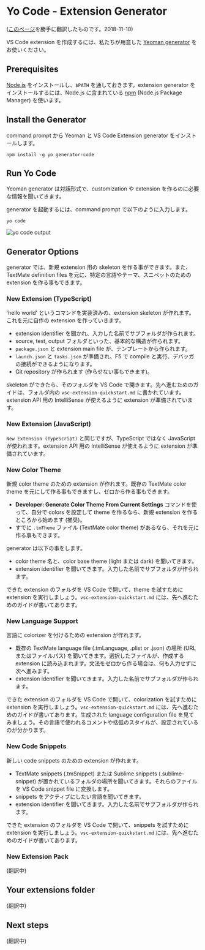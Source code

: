 # Yo Code - Extension Generator
([このページ](https://code.visualstudio.com/docs/extensions/yocode)を勝手に翻訳したものです。2018-11-10)

VS Code extension を作成するには、私たちが用意した [Yeoman generator](https://github.com/Microsoft/vscode-generator-code) をお使いください。

<a id="_prerequisites"></a>
## Prerequisites

[Node.js](https://nodejs.org/en/) をインストールし、`$PATH` を通しておきます。extension generator をインストールするには、Node.js に含まれている [npm](https://www.npmjs.com/) (Node.js Package Manager) を使います。

<a id="_install-the-generator"></a>
## Install the Generator

command prompt から Yeoman と VS Code Extension generator をインストールします。
```
npm install -g yo generator-code
```

<a id="_run-yo-code"></a>
## Run Yo Code

Yeoman generator は対話形式で、customization や extension を作るのに必要な情報を聞いてきます。

generator を起動するには、command prompt で以下のように入力します。
```
yo code
```
![yo code output](https://code.visualstudio.com/assets/docs/extensions/yocode/yocode.png)

<a id="_generator-options"></a>
## Generator Options

generator では、新規 extension 用の skeleton を作る事ができます。また、TextMate definition files を元に、特定の言語やテーマ、スニペットのための extension を作る事もできます。

<a id="_new-extension-typescript"></a>
### New Extension (TypeScript)

'hello world' というコマンドを実装済みの、extension skeleton が作れます。これを元に自作の extension を作っていきます。

- extension identifier を聞かれ、入力した名前でサブフォルダが作られます。
- source, test, output フォルダといった、基本的な構造が作られます。
- `package.json` と extension main file が、テンプレートから作られます。
- `launch.json` と `tasks.json` が準備され、F5 で compile と実行、デバッガの接続ができるようになります。
- Git repository が作られます (作らせない事もできます)。

skeleton ができたら、そのフォルダを VS Code で開きます。先へ進むためのガイドは、フォルダ内の `vsc-extension-quickstart.md` に書かれています。extension API 用の IntelliSense が使えるように extension が準備されています。

<a id="_new-extension-javascript"></a>
### New Extension (JavaScript)

`New Extension (TypeScript)` と同じですが、TypeScript ではなく JavaScript が使われます。extension API 用の IntelliSense が使えるように extension が準備されています。

<a id="_new-color-theme"></a>
### New Color Theme

新規 color theme のための extension が作れます。既存の TextMate color theme を元にして作る事もできますし、ゼロから作る事もできます。

- __Developer: Generate Color Theme From Current Settings__ コマンドを使って、自分で colors を設定して theme を作るなら、新規 extension を作るところから始めます (推奨)。
- すでに `.tmTheme` ファイル (TextMate color theme) があるなら、それを元に作る事もできます。

generator は以下の事をします。

- color theme 名と、color base theme (light または dark) を聞いてきます。
- extension identifier を聞いてきます。入力した名前でサブフォルダが作られます。

できた extension のフォルダを VS Code で開いて、theme を試すために extension を実行しましょう。`vsc-extension-quickstart.md` には、先へ進むためのガイドが書いてあります。

<a id="_new-language-support"></a>
### New Language Support

言語に colorizer を付けるための extension が作れます。

- 既存の TextMate language file (.tmLanguage, .plist or .json) の場所 (URL またはファイルパス) を聞いてきます。選択したファイルが、作成する extension に読み込まれます。文法をゼロから作る場合は、何も入力せずに次へ進みます。
- extension identifier を聞いてきます。入力した名前でサブフォルダが作られます。

できた extension のフォルダを VS Code で開いて、colorization を試すために extension を実行しましょう。`vsc-extension-quickstart.md` には、先へ進むためのガイドが書いてあります。生成された language configuration file を見てみましょう。その言語で使われるコメントや括弧のスタイルが、設定されているのが分かります。

<a id="_new-code-snippets"></a>
### New Code Snippets

新しい code snippets のための extension が作れます。

- TextMate snippets (.tmSnippet) または Sublime snippets (.sublime-snippet) が置かれているフォルダの場所を聞いてきます。それらのファイルを VS Code snippet file に変換します。
- snippets をアクティブにしたい言語を聞いてきます。
- extension identifier を聞いてきます。入力した名前でサブフォルダが作られます。

できた extension のフォルダを VS Code で開いて、snippets を試すために extension を実行しましょう。`vsc-extension-quickstart.md` には、先へ進むためのガイドが書いてあります。

<a id="_new-extension-pack"></a>
### New Extension Pack

(翻訳中)

<a id="_your-extensions-folder"></a>
## Your extensions folder

(翻訳中)

<a id="_next-steps"></a>
## Next steps

(翻訳中)

